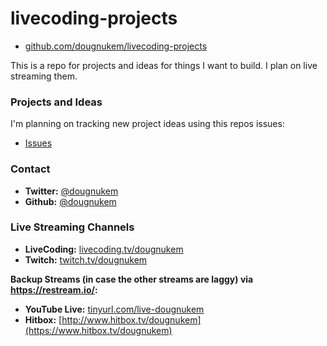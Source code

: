 # livecoding-projects

- [github.com/dougnukem/livecoding-projects](https://github.com/dougnukem/livecoding-projects)

This is a repo for projects and ideas for things I want to build. I plan on live streaming them.

### Projects and Ideas

I'm planning on tracking new project ideas using this repos issues:
- [Issues](https://github.com/dougnukem/livecoding-projects/issues)

### Contact

- **Twitter:**  [@dougnukem](https://twitter.com/dougnukem)
- **Github:** [@dougnukem](https://github.com/dougnukem/)

### Live Streaming Channels

- **LiveCoding:** [livecoding.tv/dougnukem](https://livecoding.tv/dougnukem)
- **Twitch:** [twitch.tv/dougnukem](https://twitch.tv/dougnukem)

**Backup Streams (in case the other streams are laggy) via https://restream.io/:**
- **YouTube Live:** [tinyurl.com/live-dougnukem](https://tinyurl.com/live-dougnukem)
- **Hitbox:** [http://www.hitbox.tv/dougnukem](https://www.hitbox.tv/dougnukem)
